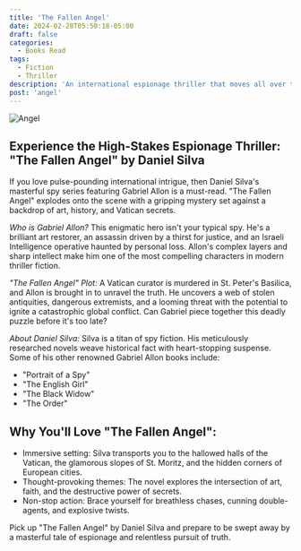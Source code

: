 ```yaml
---
title: 'The Fallen Angel'
date: 2024-02-28T05:50:18-05:00
draft: false
categories:
  - Books Read
tags:
  - Fiction
  - Thriller
description: 'An international espionage thriller that moves all over the globe'
post: 'angel'
---
```


![Angel](/image/angel.png)

## Experience the High-Stakes Espionage Thriller: "The Fallen Angel" by Daniel Silva

If you love pulse-pounding international intrigue, then Daniel Silva's masterful spy series featuring Gabriel Allon is a must-read. "The Fallen Angel" explodes onto the scene with a gripping mystery set against a backdrop of art, history, and Vatican secrets.

_Who is Gabriel Allon?_ This enigmatic hero isn't your typical spy. He's a brilliant art restorer, an assassin driven by a thirst for justice, and an Israeli Intelligence operative haunted by personal loss. Allon's complex layers and sharp intellect make him one of the most compelling characters in modern thriller fiction.

_"The Fallen Angel" Plot:_ A Vatican curator is murdered in St. Peter's Basilica, and Allon is brought in to unravel the truth. He uncovers a web of stolen antiquities, dangerous extremists, and a looming threat with the potential to ignite a catastrophic global conflict. Can Gabriel piece together this deadly puzzle before it's too late?

_About Daniel Silva:_ Silva is a titan of spy fiction. His meticulously researched novels weave historical fact with heart-stopping suspense. Some of his other renowned Gabriel Allon books include:

- "Portrait of a Spy"
- "The English Girl"
- "The Black Widow"
- "The Order"

## Why You'll Love "The Fallen Angel":

- Immersive setting: Silva transports you to the hallowed halls of the Vatican, the glamorous slopes of St. Moritz, and the hidden corners of European cities.
- Thought-provoking themes: The novel explores the intersection of art, faith, and the destructive power of secrets.
- Non-stop action: Brace yourself for breathless chases, cunning double-agents, and explosive twists.

Pick up "The Fallen Angel" by Daniel Silva and prepare to be swept away by a masterful tale of espionage and relentless pursuit of truth.
